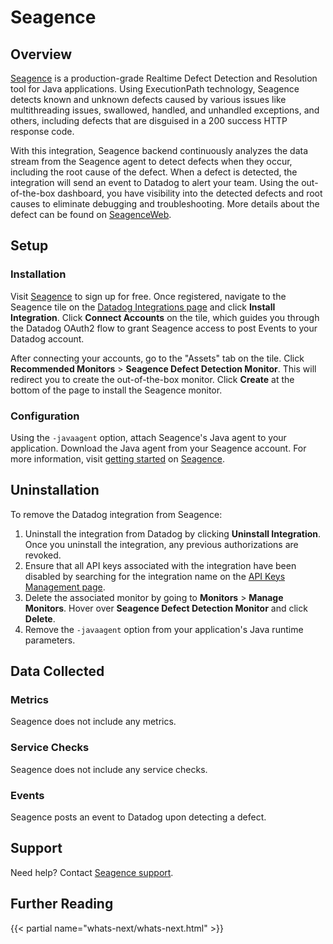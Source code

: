 # Seagence

## Overview

[Seagence][1] is a production-grade Realtime Defect Detection and Resolution tool for Java applications. Using ExecutionPath technology, Seagence detects known and unknown defects caused by various issues like multithreading issues, swallowed, handled, and unhandled exceptions, and others, including defects that are disguised in a 200 success HTTP response code.

With this integration, Seagence backend continuously analyzes the data stream from the Seagence agent to detect defects when they occur, including the root cause of the defect. When a defect is detected, the integration will send an event to Datadog to alert your team. Using the out-of-the-box dashboard, you have visibility into the detected defects and root causes to eliminate debugging and troubleshooting. More details about the defect can be found on [SeagenceWeb][2].

## Setup

### Installation

Visit [Seagence][1] to sign up for free. Once registered, navigate to the Seagence tile on the [Datadog Integrations page][5] and click **Install Integration**. Click **Connect Accounts** on the tile, which guides you through the Datadog OAuth2 flow to grant Seagence access to post Events to your Datadog account.

After connecting your accounts, go to the "Assets" tab on the tile. Click **Recommended Monitors** > **Seagence Defect Detection Monitor**. This will redirect you to create the out-of-the-box monitor. Click **Create** at the bottom of the page to install the Seagence monitor.

### Configuration

Using the `-javaagent` option, attach Seagence's Java agent to your application. Download the Java agent from your Seagence account. For more information, visit [getting started][3] on [Seagence][1].

## Uninstallation

To remove the Datadog integration from Seagence:
1. Uninstall the integration from Datadog by clicking **Uninstall Integration**. Once you uninstall the integration, any previous authorizations are revoked.
2. Ensure that all API keys associated with the integration have been disabled by searching for the integration name on the [API Keys Management page][6].
3. Delete the associated monitor by going to **Monitors** > **Manage Monitors**. Hover over **Seagence Defect Detection Monitor** and click **Delete**.
4. Remove the `-javaagent` option from your application's Java runtime parameters.


## Data Collected

### Metrics

Seagence does not include any metrics.

### Service Checks

Seagence does not include any service checks.

### Events

Seagence posts an event to Datadog upon detecting a defect.

## Support

Need help? Contact [Seagence support][4].

## Further Reading

{{< partial name="whats-next/whats-next.html" >}}

[1]: https://www.seagence.com
[2]: https://app.seagence.com/SeagenceWeb/
[3]: https://seagence.com/product/getting-started/
[4]: mailto:support@seagence.com
[5]: https://app.datadoghq.com/integrations/seagence
[6]: https://app.datadoghq.com/organization-settings/api-keys?filter=Seagence